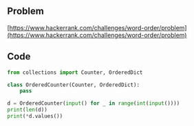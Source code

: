 ## Problem

[https://www.hackerrank.com/challenges/word-order/problem](https://www.hackerrank.com/challenges/word-order/problem)

## Code

```py
from collections import Counter, OrderedDict

class OrderedCounter(Counter, OrderedDict):
    pass

d = OrderedCounter(input() for _ in range(int(input())))
print(len(d))
print(*d.values())
```
